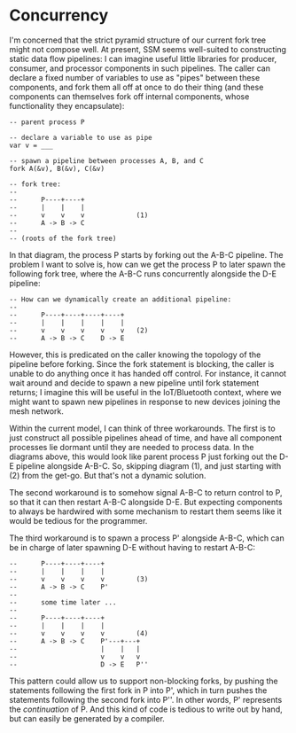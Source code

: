 # Concurrency

I'm concerned that the strict pyramid structure of our current fork tree might
not compose well. At present, SSM seems well-suited to constructing static
data flow pipelines: I can imagine useful little libraries for producer,
consumer, and processor components in such pipelines. The caller can declare
a fixed number of variables to use as "pipes" between these components, and
fork them all off at once to do their thing (and these components can
themselves fork off internal components, whose functionality they
encapsulate):


    -- parent process P

    -- declare a variable to use as pipe
    var v = ___

    -- spawn a pipeline between processes A, B, and C
    fork A(&v), B(&v), C(&v)

    -- fork tree:
    --
    --      P----+----+
    --      |    |    |
    --      v    v    v             (1)
    --      A -> B -> C
    --
    -- (roots of the fork tree)

In that diagram, the process P starts by forking out the A-B-C pipeline. The
problem I want to solve is, how can we get the process P to later spawn the
following fork tree, where the A-B-C runs concurrently alongside the D-E
pipeline:

    -- How can we dynamically create an additional pipeline:
    --
    --      P----+----+----+----+
    --      |    |    |    |    |
    --      v    v    v    v    v   (2)
    --      A -> B -> C    D -> E

However, this is predicated on the caller knowing the topology of the pipeline
before forking. Since the fork statement is blocking, the caller is unable to
do anything once it has handed off control. For instance, it cannot wait
around and decide to spawn a new pipeline until fork statement returns;
I imagine this will be useful in the IoT/Bluetooth context, where we might
want to spawn new pipelines in response to new devices joining the mesh
network.

Within the current model, I can think of three workarounds. The first is to
just construct all possible pipelines ahead of time, and have all component
processes lie dormant until they are needed to process data. In the diagrams
above, this would look like parent process P just forking out the D-E pipeline
alongside A-B-C. So, skipping diagram (1), and just starting with (2) from the
get-go. But that's not a dynamic solution.

The second workaround is to somehow signal A-B-C to return control to P, so
that it can then restart A-B-C alongside D-E. But expecting components to
always be hardwired with some mechanism to restart them seems like it would be
tedious for the programmer.

The third workaround is to spawn a process P' alongside A-B-C, which can be in
charge of later spawning D-E without having to restart A-B-C:


    --      P----+----+----+
    --      |    |    |    |
    --      v    v    v    v        (3)
    --      A -> B -> C    P'
    --
    --      some time later ...
    --
    --      P----+----+----+
    --      |    |    |    |
    --      v    v    v    v        (4)
    --      A -> B -> C    P'---+---+
    --                     |    |   |
    --                     v    v   v
    --                     D -> E   P''

This pattern could allow us to support non-blocking forks, by pushing the
statements following the first fork in P into P', which in turn pushes the
statements following the second fork into P''. In other words, P' represents
the *continuation* of P. And this kind of code is tedious to write out by
hand, but can easily be generated by a compiler.

